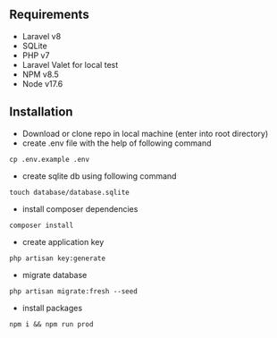 ## Requirements ##
- Laravel v8
- SQLite
- PHP v7
- Laravel Valet for local test
- NPM v8.5
- Node v17.6

## Installation
- Download or clone repo in local machine (enter into root directory)
- create .env file with the help of following command
```
cp .env.example .env
```
- create sqlite db using following command
```
touch database/database.sqlite 
```
- install composer dependencies
```
composer install
```
- create application key
```
php artisan key:generate
```
- migrate database 
```
php artisan migrate:fresh --seed
```
- install packages
```
npm i && npm run prod
```
